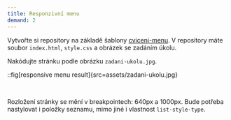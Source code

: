 ```yaml
---
title: Responzivní menu
demand: 2
---
```


Vytvořte si repository na základě šablony [cviceni-menu](https://github.com/Czechitas-podklady-WEB/cviceni-menu).
V repository máte soubor `index.html`, `style.css` a obrázek se zadáním úkolu.

Nakódujte stránku podle obrázku `zadani-ukolu.jpg`.

::fig[responsive menu result]{src=assets/zadani-ukolu.jpg}

<br/>

Rozložení stránky se mění v breakpointech: 640px a 1000px. Bude potřeba nastylovat i položky seznamu, mimo jiné i vlastnost `list-style-type`.
